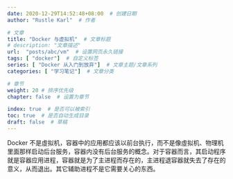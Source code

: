 ```yaml
---
date: 2020-12-29T14:52:48+08:00  # 创建日期
author: "Rustle Karl"  # 作者

# 文章
title: "Docker 与虚拟机"  # 文章标题
# description: "文章描述"
url:  "posts/abc/vm"  # 设置网页永久链接
tags: [ "docker"]  # 自定义标签
series: [ "Docker 从入门到放弃"]  # 文章主题/文章系列
categories: [ "学习笔记"]  # 文章分类

# 章节
weight: 20 # 排序优先级
chapter: false  # 设置为章节

index: true  # 是否可以被索引
toc: true  # 是否自动生成目录
draft: false  # 草稿
---
```


Docker 不是虛拟机，容器中的应用都应该以前台执行，而不是像虛拟机、物理机里面那样启动后台服务，容器内没有后台服务的概念。对于容器而言，其启动程序就是容器应用进程，容器就是为了主进程而存在的，主进程退容器就失去了存在的意义，从而退出。其它辅助进程不是它需要关心的东西。
